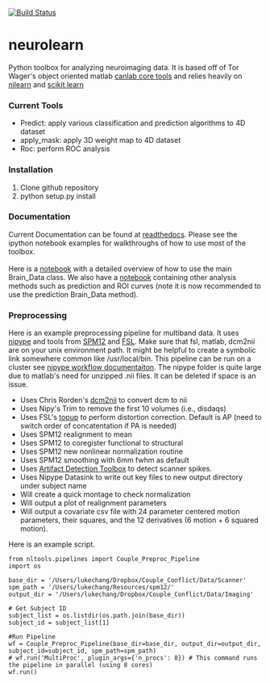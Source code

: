 [![Build Status](https://api.travis-ci.org/ljchang/neurolearn.png)](https://travis-ci.org/ljchang/neurolearn/)

neurolearn
==========
Python toolbox for analyzing neuroimaging data.  It is based off of Tor Wager's object oriented matlab <a href=http://wagerlab.colorado.edu/tools>canlab core tools</a> and relies heavily on <a href = http://nilearn.github.io>nilearn</a> and <a href=http://scikit-learn.org/stable/index.html>scikit learn</a>

<h3>Current Tools</h3>
<ul>
<li>Predict: apply various classification and prediction algorithms to 4D dataset</li>
<li>apply_mask: apply 3D weight map to 4D dataset</li>
<li>Roc: perform ROC analysis</li>
</ul>

<h3>Installation</h3>
<ol>
<li>Clone github repository</li>
<li>python setup.py install</li>
</ol>

<h3>Documentation</h3>
<p>
Current Documentation can be found at <a href=http://neurolearn.readthedocs.org/en/latest/>readthedocs</a>.  Please see the ipython notebook examples for walkthroughs of how to use most of the toolbox.
<br><br>
Here is a <a href=https://github.com/ljchang/neurolearn/blob/master/scripts/NLTools_Brain_Data_Class_Tutorial.ipynb>notebook</a> with a detailed overview of how to use the main Brain_Data class.  We also have a <a href=https://github.com/ljchang/neurolearn/blob/master/scripts/Chang_ML_fMRI_Tutorial.ipynb>notebook</a> containing other analysis methods such as prediction and ROI curves (note it is now recommended to use the prediction Brain_Data method).
</p>

### Preprocessing

Here is an example preprocessing pipeline for multiband data.  It uses [nipype](http://nipy.org/nipype/) and tools from [SPM12](http://www.fil.ion.ucl.ac.uk/spm/software/spm12/) and [FSL](http://fsl.fmrib.ox.ac.uk/).  Make sure that fsl, matlab, dcm2nii are on your unix environment path.  It might be helpful to create a symbolic link somewhere common like /usr/local/bin.  This pipeline can be run on a cluster see [nipype workflow documentaiton](http://nipy.org/nipype/users/plugins.html).  The nipype folder is quite large due to matlab's need for unzipped .nii files.  It can be deleted if space is an issue.

 - Uses Chris Rorden's [dcm2nii](http://www.mccauslandcenter.sc.edu/mricro/mricron/dcm2nii.html) to convert dcm to nii
 - Uses Nipy's Trim to remove the first 10 volumes (i.e., disdaqs)
 - Uses FSL's [topup](http://fsl.fmrib.ox.ac.uk/fsl/fslwiki/TOPUP) to perform distortion correction.  Default is AP (need to switch order of concatentation if PA is needed)
 - Uses SPM12 realignment to mean
 - Uses SPM12 to coregister functional to structural
 - Uses SPM12 new nonlinear normalization routine
 - Uses SPM12 smoothing with 6mm fwhm as default
 - Uses [Artifact Detection Toolbox](http://www.nitrc.org/projects/artifact_detect/) to detect scanner spikes.
 - Uses Nipype Datasink to write out key files to new output directory under subject name
 - Will create a quick montage to check normalization
 - Will output a plot of realignment parameters
 - Will output a covariate csv file with 24 parameter centered motion parameters, their squares, and the 12 derivatives (6 motion + 6 squared motion).

Here is an example script.

```
from nltools.pipelines import Couple_Preproc_Pipeline
import os

base_dir = '/Users/lukechang/Dropbox/Couple_Conflict/Data/Scanner'
spm_path = '/Users/lukechang/Resources/spm12/'
output_dir = '/Users/lukechang/Dropbox/Couple_Conflict/Data/Imaging'

# Get Subject ID
subject_list = os.listdir(os.path.join(base_dir))
subject_id = subject_list[1]

#Run Pipeline
wf = Couple_Preproc_Pipeline(base_dir=base_dir, output_dir=output_dir, subject_id=subject_id, spm_path=spm_path)
# wf.run('MultiProc', plugin_args={'n_procs': 8}) # This command runs the pipeline in parallel (using 8 cores)
wf.run()
```

